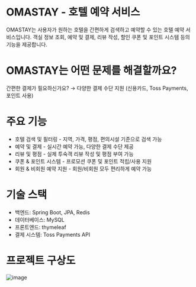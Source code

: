 # OMASTAY - 호텔 예약 서비스

OMASTAY는 사용자가 원하는 호텔을 간편하게 검색하고 예약할 수 있는 호텔 예약 서비스입니다.
객실 정보 조회, 예약 및 결제, 리뷰 작성, 할인 쿠폰 및 포인트 시스템 등의 기능을 제공합니다.

# OMASTAY는 어떤 문제를 해결할까요?

간편한 결제가 필요하신가요? → 다양한 결제 수단 지원 (신용카드, Toss Payments, 포인트 사용)


# 주요 기능

- 호텔 검색 및 필터링 - 지역, 가격, 평점, 편의시설 기준으로 검색 가능
- 예약 및 결제 - 실시간 예약 가능, 다양한 결제 수단 제공
- 리뷰 및 평점 - 실제 투숙객 리뷰 작성 및 평점 부여 가능
- 쿠폰 & 포인트 시스템 - 프로모션 쿠폰 및 포인트 적립/사용 지원
- 회원 & 비회원 예약 지원 - 회원/비회원 모두 편리하게 예약 가능

# 기술 스택

- 백엔드: Spring Boot, JPA, Redis
- 데이터베이스: MySQL
- 프론트엔드: thymeleaf
- 결제 시스템: Toss Payments API


# 프로젝트 구상도
![image](https://github.com/user-attachments/assets/f0970d3b-b841-40b3-a77a-519a7d3d163c)
